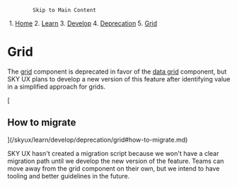             Skip to Main Content

 1.  [Home](/skyux/)
2.  [Learn](/skyux/learn.md)
3.  [Develop](/skyux/learn/develop.md)
4.  [Deprecation](/skyux/learn/develop/deprecation.md)
5.  [Grid](/skyux/learn/develop/deprecation/grid.md)

Grid
====

The [grid](/skyux/components/grid.md) component is deprecated in favor of the [data grid](/skyux/components/data-grid.md) component, but SKY UX plans to develop a new version of this feature after identifying value in a simplified approach for grids.

[

How to migrate
--------------

](/skyux/learn/develop/deprecation/grid#how-to-migrate.md)

SKY UX hasn't created a migration script because we won't have a clear migration path until we develop the new version of the feature. Teams can move away from the grid component on their own, but we intend to have tooling and better guidelines in the future.